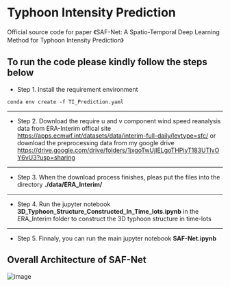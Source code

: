 # Typhoon Intensity Prediction
Official source code for paper 《SAF-Net: A Spatio-Temporal Deep Learning Method for Typhoon Intensity Prediction》

## To run the code please kindly follow the steps below

* Step 1. Install the requirement environment 
```
conda env create -f TI_Prediction.yaml
```  
---

* Step 2. Download the require u and v component wind speed reanalysis data from ERA-Interim offical site
<https://apps.ecmwf.int/datasets/data/interim-full-daily/levtype=sfc/>
or download the preprocessing data from my google drive
<https://drive.google.com/drive/folders/1jxgoTwUjIELgoTHPiyT183UTIvOY6vU3?usp=sharing>

---

* Step 3. When the download process finishes, pleas put the files into the directory **./data/ERA_Interim/**

---

* Step 4. Run the jupyter notebook **3D_Typhoon_Structure_Constructed_In_Time_lots.ipynb** in the ERA_Interim folder to construct the 3D typhoon structure in time-lots

---

* Step 5. Finnaly, you can run the main jupyter notebook **SAF-Net.ipynb**

## Overall Architecture of SAF-Net

![image](https://github.com/xuguangning1218/TI_Prediction/blob/master/figure/Model.png)
